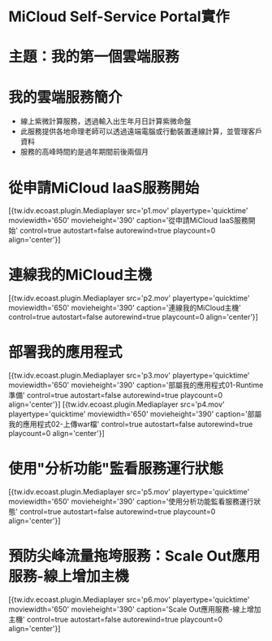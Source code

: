 MiCloud Self-Service Portal實作
===

主題：我的第一個雲端服務
===
我的雲端服務簡介
===
*  線上紫微計算服務，透過輸入出生年月日計算紫微命盤
*  此服務提供各地命理老師可以透過遠端電腦或行動裝置連線計算，並管理客戶資料
*  服務的高峰時間約是過年期間前後兩個月

從申請MiCloud IaaS服務開始
===
[{tw.idv.ecoast.plugin.Mediaplayer src='p1.mov' playertype='quicktime' moviewidth='650' movieheight='390' caption='從申請MiCloud IaaS服務開始' control=true autostart=false autorewind=true playcount=0 align='center'}]

連線我的MiCloud主機
===
[{tw.idv.ecoast.plugin.Mediaplayer src='p2.mov' playertype='quicktime' moviewidth='650' movieheight='390' caption='連線我的MiCloud主機' control=true autostart=false autorewind=true playcount=0 align='center'}]

部署我的應用程式
===
[{tw.idv.ecoast.plugin.Mediaplayer src='p3.mov' playertype='quicktime' moviewidth='650' movieheight='390' caption='部屬我的應用程式01-Runtime準備' control=true autostart=false autorewind=true playcount=0 align='center'}]
[{tw.idv.ecoast.plugin.Mediaplayer src='p4.mov' playertype='quicktime' moviewidth='650' movieheight='390' caption='部屬我的應用程式02-上傳war檔' control=true autostart=false autorewind=true playcount=0 align='center'}]

使用"分析功能"監看服務運行狀態
===
[{tw.idv.ecoast.plugin.Mediaplayer src='p5.mov' playertype='quicktime' moviewidth='650' movieheight='390' caption='使用分析功能監看服務運行狀態' control=true autostart=false autorewind=true playcount=0 align='center'}]

預防尖峰流量拖垮服務：Scale Out應用服務-線上增加主機
===
[{tw.idv.ecoast.plugin.Mediaplayer src='p6.mov' playertype='quicktime' moviewidth='650' movieheight='390' caption='Scale Out應用服務-線上增加主機' control=true autostart=false autorewind=true playcount=0 align='center'}]

